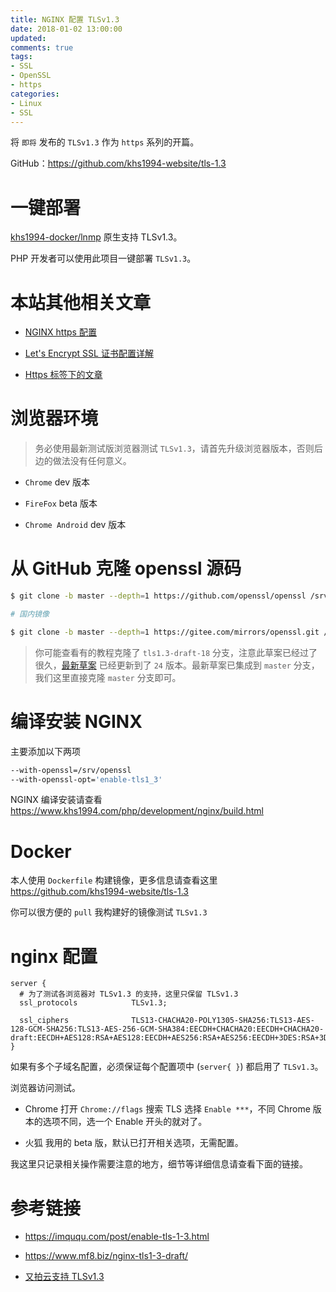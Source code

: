 ```yaml
---
title: NGINX 配置 TLSv1.3
date: 2018-01-02 13:00:00
updated:
comments: true
tags:
- SSL
- OpenSSL
- https
categories:
- Linux
- SSL
---
```


将 `即将` 发布的 `TLSv1.3` 作为 `https` 系列的开篇。

GitHub：https://github.com/khs1994-website/tls-1.3

<!--more-->

# 一键部署

[khs1994-docker/lnmp](https://github.com/khs1994-docker/lnmp) 原生支持 TLSv1.3。

PHP 开发者可以使用此项目一键部署 `TLSv1.3`。

# 本站其他相关文章

* [NGINX https 配置](https://www.khs1994.com/php/development/nginx/https.html)

* [Let's Encrypt SSL 证书配置详解](https://www.khs1994.com/php/development/nginx/lets-encrypt.html)

* [Https 标签下的文章](https://www.khs1994.com/tags/https/)

# 浏览器环境

> 务必使用最新测试版浏览器测试 `TLSv1.3`，请首先升级浏览器版本，否则后边的做法没有任何意义。

* `Chrome` dev 版本

* `FireFox` beta 版本

* `Chrome Android` dev 版本

# 从 GitHub 克隆 openssl 源码

```bash
$ git clone -b master --depth=1 https://github.com/openssl/openssl /srv/openssl

# 国内镜像

$ git clone -b master --depth=1 https://gitee.com/mirrors/openssl.git /srv/openssl
```

> 你可能查看有的教程克隆了 `tls1.3-draft-18` 分支，注意此草案已经过了很久，[最新草案](https://tools.ietf.org/html/draft-ietf-tls-tls13-24) 已经更新到了 `24` 版本。最新草案已集成到 `master` 分支，我们这里直接克隆 `master` 分支即可。

# 编译安装 NGINX

主要添加以下两项

```bash
--with-openssl=/srv/openssl
--with-openssl-opt='enable-tls1_3'
```

NGINX 编译安装请查看 https://www.khs1994.com/php/development/nginx/build.html

# Docker

本人使用 `Dockerfile` 构建镜像，更多信息请查看这里 https://github.com/khs1994-website/tls-1.3

你可以很方便的 `pull` 我构建好的镜像测试 `TLSv1.3`

# nginx 配置

```nginx
server {
  # 为了测试各浏览器对 TLSv1.3 的支持，这里只保留 TLSv1.3
  ssl_protocols            TLSv1.3;

  ssl_ciphers              TLS13-CHACHA20-POLY1305-SHA256:TLS13-AES-128-GCM-SHA256:TLS13-AES-256-GCM-SHA384:EECDH+CHACHA20:EECDH+CHACHA20-draft:EECDH+AES128:RSA+AES128:EECDH+AES256:RSA+AES256:EECDH+3DES:RSA+3DES:!MD5;
}
```

如果有多个子域名配置，必须保证每个配置项中 (`server{ }`) 都启用了 `TLSv1.3`。

浏览器访问测试。

* Chrome 打开 `Chrome://flags` 搜索 TLS 选择 `Enable ***`，不同 Chrome 版本的选项不同，选一个 Enable 开头的就对了。

* 火狐 我用的 beta 版，默认已打开相关选项，无需配置。

我这里只记录相关操作需要注意的地方，细节等详细信息请查看下面的链接。

# 参考链接

* https://imququ.com/post/enable-tls-1-3.html

* https://www.mf8.biz/nginx-tls1-3-draft/

* [又拍云支持 TLSv1.3](https://tech.upyun.com/article/276/%E5%8F%88%E6%8B%8D%E4%BA%91%20CDN%20%E6%AD%A3%E5%BC%8F%E6%94%AF%E6%8C%81%20TLS%201.3%20%E5%8A%A0%E5%AF%86%E5%8D%8F%E8%AE%AE%EF%BC%8C%E4%B8%80%E9%94%AE%E5%BC%80%E5%90%AF%E6%9E%81%E9%80%9F%20HTTPS%20%E4%BD%93%E9%AA%8C.html)

